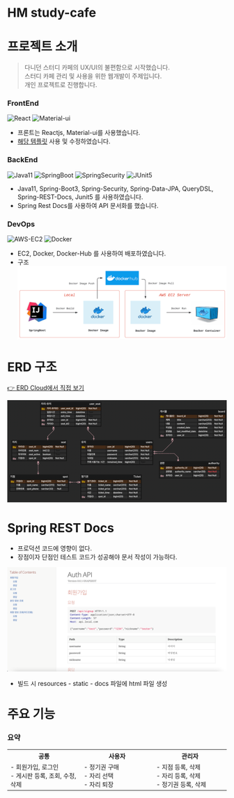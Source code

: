 # HM study-cafe


# 프로젝트 소개
> 다니던 스터디 카페의 UX/UI의 불편함으로 시작했습니다.  
> 스터디 카페 관리 및 사용을 위한 웹개발이 주제입니다.  
> 개인 프로젝트로 진행합니다.

### FrontEnd
![React](https://img.shields.io/badge/-React-61DAFB?style=for-the-badge&logo=React&logoColor=fff)
![Material-ui](https://img.shields.io/badge/-Material_ui-007FFF?style=for-the-badge&logo=MUI&logoColor=fff)
- 프론트는 Reactjs, Material-ui를 사용했습니다.
- [해당 템플릿](https://github.com/devraccon/React-Material-Sample) 사용 및 수정하였습니다.

### BackEnd 
![Java11](https://img.shields.io/badge/JAVA11-007396?style=for-the-badge&logo=java&logoColor=fff)
![SpringBoot](https://img.shields.io/badge/SpringBoot-6DB33F?style=for-the-badge&logo=SpringBoot&logoColor=fff)
![SpringSecurity](https://img.shields.io/badge/Spring%20Security-6DB33F?style=for-the-badge&logo=Spring%20Security&logoColor=fff)
![JUnit5](https://img.shields.io/badge/JUnit5-25A162?style=for-the-badge&logo=JUnit5&logoColor=fff)
- Java11, Spring-Boot3, Spring-Security, Spring-Data-JPA, QueryDSL, Spring-REST-Docs, Junit5 를 사용하였습니다.
- Spring Rest Docs를 사용하여 API 문서화를 했습니다.


### DevOps
![AWS-EC2](https://img.shields.io/badge/AWS_EC2-FF9900?style=for-the-badge&logo=AmazonEC2&logoColor=fff)
![Docker](https://img.shields.io/badge/Docker-2496ED?style=for-the-badge&logo=Docker&logoColor=fff)
<!-- ![AWS-S3](https://img.shields.io/badge/AWS_S3-569A31?style=for-the-badge&logo=AmazonS3&logoColor=fff) -->
- EC2, Docker, Docker-Hub 를 사용하여 배포하였습니다.
- 구조
![img_2.png](img_2.png)

# ERD 구조

[👉 ERD Cloud에서 직접 보기](https://www.erdcloud.com/d/uSj93GWqSBAGewqYB)

![img_1.png](img_1.png)

# Spring REST Docs

- 프로덕션 코드에 영향이 없다.
- 장점이자 단점인 테스트 코드가 성공해야 문서 작성이 가능하다.

![img.png](img.png)

- 빌드 시 resources - static - docs 파일에 html 파일 생성

# 주요 기능

### 요약

<table align="center"><!-- 팀원 표 -->
  <tr>
   <th>
    공통
   </th>
   <th>
    사용자
   </th>
   <th >
    관리자
   </th>
   </tr>
  <tr>
   <td align="left" width="350px" class="공통">
    - 회원가입, 로그인
    <br/>
    - 게시판 등록, 조회, 수정, 삭제
   </td>
   <td align="left" width="350px" class="사용자">
    - 정기권 구매
    <br/>
    - 자리 선택
    <br/>
    - 자리 퇴장
   </td>
   <td align="left" width="350px" class="관리자">
    - 지점 등록, 삭제
    <br/>
    - 자리 등록, 삭제
    <br/>
    - 정기권 등록, 삭제
   </td>
  </tr>
</table>